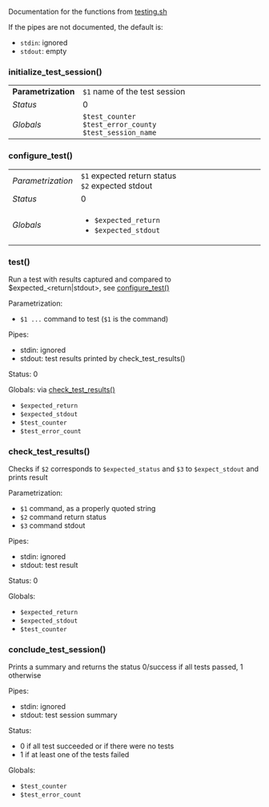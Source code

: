 Documentation for the functions from [testing.sh](testing.sh)

If the pipes are not documented, the default is:
- `stdin`: ignored
- `stdout`: empty

### initialize_test_session()

<table>
	<tr><td><b>Parametrization</b></td><td width="90%">
		<code>$1</code> name of the test session
	</td></tr>
	<tr><td><em>Status</em></td><td>0</td></tr>
	<tr><td><em>Globals</em></td><td>
		<code>$test_counter</code><br>
		<code>$test_error_county</code><br>
		<code>$test_session_name</code>
	</td></tr>
</table>

### configure_test()

<table style="width=100%">
        <tr><td><em>Parametrization</em></td><td width="90%">
                <code>$1</code> expected return status<br>
		<code>$2</code> expected stdout
        </td></tr>
        <tr><td><em>Status</em></td><td>0</td></tr>
        <tr><td><em>Globals</em></td><td><ul>
                <li><code>$expected_return</code></li>
                <li><code>$expected_stdout</code></li>
        </ul></td></tr>
</table>

### test()
Run a test with results captured and compared to $expected_<return|stdout>, see [configure_test()](#configure_test)

Parametrization:
- `$1 ...` command to test (`$1` is the command)

Pipes: 
- stdin: ignored
- stdout: test results printed by check_test_results()

Status: 0

Globals: via [check_test_results()](#check_test_results)
- `$expected_return` 
- `$expected_stdout`
- `$test_counter`
- `$test_error_count`  

### check_test_results()
Checks if `$2` corresponds to `$expected_status` and `$3` to `$expect_stdout` and prints result

Parametrization:
- `$1` command, as a properly quoted string
- `$2` command return status
- `$3` command stdout

Pipes: 
- stdin: ignored
- stdout: test result

Status: 0

Globals: 
- `$expected_return`
- `$expected_stdout`
- `$test_counter`

### conclude_test_session()
Prints a summary and returns the status 0/success if all tests passed, 1 otherwise

Pipes: 
- stdin: ignored
- stdout: test session summary

Status: 
- 0 if all test succeeded or if there were no tests
- 1 if at least one of the tests failed

Globals: 
- `$test_counter` 
- `$test_error_count`


